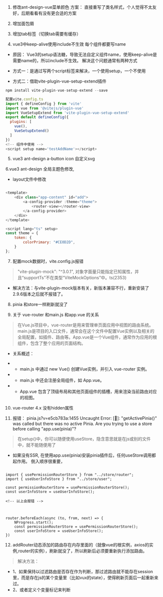 1. 修改ant-design-vue菜单颜色
方案： 直接重写了类名样式，个人觉得不太友好，后期看看有没有更合适的方案

2. 增加面包屑
3. 增加tab标签（切换tab需要有缓存）



4. vue3中keep-alive使用include不生效
每个组件都要写name
+ 原因： Vue3的setup语法糖，导致无法自定义组件name，使用keep-alive是需要name的，所以include不生效。
解决这个问题通常有两种方式

+ 方式一：是通过写两个script标签来解决，一个使用setup，一个不使用
+ 方式二：借助vite-plugin-vue-setup-extend插件
````js
npm install vite-plugin-vue-setup-extend --save

配置vite.config.ts
import { defineConfig } from 'vite'
import vue from '@vitejs/plugin-vue'
import VueSetupExtend from 'vite-plugin-vue-setup-extend'
export default defineConfig({
  plugins: [
    vue(),
    VueSetupExtend()
  ]
})
<!-- 组件中使用 -->
<script setup name='testAddName'></script>
````

5. vue3 ant-design a-button icon 自定义svg

6.vue3 ant-design 全局主题色修改,
+ layout文件中修改
````js

<template>
	<div class="app-content" id="add">
		<a-config-provider :theme="theme">
			<router-view></router-view>
		</a-config-provider>
	</div>
</template>

<script lang="ts" setup>
const theme = {
	token: {
		colorPrimary: "#CE0D2D",
	}
};
````

7. 配置mock数据时，vite.config.js报错
> "vite-plugin-mock": "^3.0.1", 对象字面量只能指定已知属性，并且“supportTs”不在类型“ViteMockOptions”中。ts(2353)
+ 解决方法：与vite-plugin-mock版本有关，新版本兼容不行，重新安装了2.9.6版本之后就不报错了。


8. pinia 和store一样刷新就没了


9. 关于 vue-router 和main.js 和app.vue 的关系
> 在Vue.js项目中，vue-router是用来管理单页面应用中视图的路由系统。main.js是项目的入口文件，通常会在这个文件中配置Vue实例以及相关的全局配置，如插件、路由等。App.vue是一个Vue组件，通常作为应用的根组件，包含了整个应用的页面结构。

+ 关系概述：

+ + main.js 中通过 new Vue() 创建Vue实例，并引入 vue-router 实例。

+ + main.js 中还会注册全局组件，如 App.vue。

+ + App.vue 包含了顶级布局和其他页面组件的插槽，用来渲染当前路由对应的视图。

10. vue-router 4.x 没有hidden属性

11. 报错： pinia.js?v=e5cb783a:1455 Uncaught Error: [🍍]: "getActivePinia()" was called but there was no active Pinia. Are you trying to use a store before calling "app.use(pinia)"?
> 在setup()中，你可以随便使用useStore，隐含意思就是在js或别的文件中，就不能随便用了
+ 如果没有SSR, 在使用app.use(pinia)安装pinia插件后，任何useStore调用都起作用。 倒入顺序很重要，
````

import { usePermissionRouterStore } from "../store/router";
import { useUserInfoStore } from "../store/user";

const permissionRouterStore = usePermissionRouterStore();
const userInfoStore = useUserInfoStore();

<!-- 以上会报错 -->



router.beforeEach(async (to, from, next) => {
	NProgress.start();
	const permissionRouterStore = usePermissionRouterStore();
	const userInfoStore = useUserInfoStore();
})

````


12. addRouter动态添加的路由存在内存里面的（就像vue的根实例，axios的实例,router的实例），刷新就没了，所以刷新后必须要重新执行添加路由。
> 解决方法：
+ 1、如果保持以过滤路由是否存在作为判断，那过滤路由就不能存在session里，而是存在js的某个变量里（比如vux的state），使得刷新页面后一起重新来过。
+ 2、或者定义个变量标记来判断


<!-- yarn: 安装忽略版本：yarn config set ignore-engines true  -->




